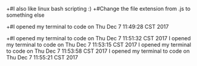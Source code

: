 +#I also like linux bash scripting :)
+#Change the file extension from .js to something else

+#I opened my terminal to code on Thu Dec  7 11:49:28 CST 2017

+#I opened my terminal to code on Thu Dec  7 11:51:32 CST 2017
I opened my terminal to code on Thu Dec  7 11:53:15 CST 2017
I opened my terminal to code on Thu Dec  7 11:53:58 CST 2017
I opened my terminal to code on Thu Dec  7 11:55:21 CST 2017
